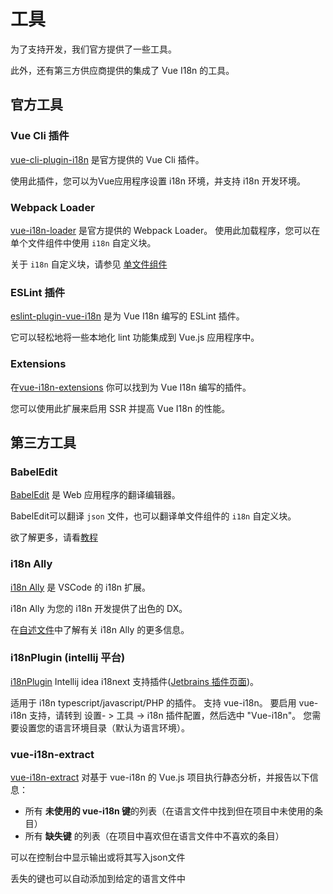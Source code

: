# 工具

为了支持开发，我们官方提供了一些工具。

此外，还有第三方供应商提供的集成了 Vue I18n 的工具。

## 官方工具

### Vue Cli 插件

[vue-cli-plugin-i18n](https://github.com/kazupon/vue-cli-plugin-i18n) 是官方提供的 Vue Cli 插件。

使用此插件，您可以为Vue应用程序设置 i18n 环境，并支持 i18n 开发环境。

### Webpack Loader

[vue-i18n-loader](https://github.com/kazupon/vue-i18n-loader) 是官方提供的 Webpack Loader。
使用此加载程序，您可以在单个文件组件中使用 `i18n` 自定义块。

关于 `i18n` 自定义块，请参见 [单文件组件](./sfc.md)

### ESLint 插件

[eslint-plugin-vue-i18n](https://intlify.github.io/eslint-plugin-vue-i18n/) 是为 Vue I18n 编写的 ESLint 插件。

它可以轻松地将一些本地化 lint 功能集成到 Vue.js 应用程序中。

### Extensions

在[vue-i18n-extensions](https://github.com/kazupon/vue-i18n-extensions) 你可以找到为 Vue I18n 编写的插件。

您可以使用此扩展来启用 SSR 并提高 Vue I18n 的性能。

## 第三方工具

### BabelEdit

[BabelEdit](https://www.codeandweb.com/babeledit) 是 Web 应用程序的翻译编辑器。

BabelEdit可以翻译 `json` 文件，也可以翻译单文件组件的 `i18n` 自定义块。

欲了解更多，请看[教程](https://www.codeandweb.com/babeledit/tutorials/how-to-translate-your-vue-app-with-vue-i18n)

### i18n Ally

[i18n Ally](https://marketplace.visualstudio.com/items?itemName=antfu.i18n-ally) 是 VSCode 的 i18n 扩展。

i18n Ally 为您的 i18n 开发提供了出色的 DX。

在[自述文件](https://github.com/antfu/i18n-ally/blob/master/README.md)中了解有关 i18n Ally 的更多信息。

### i18nPlugin (intellij 平台)

[i18nPlugin](https://github.com/nyavro/i18nPlugin) Intellij idea i18next 支持插件([Jetbrains 插件页面](https://plugins.jetbrains.com/plugin/12981-i18n-support))。

适用于 i18n typescript/javascript/PHP 的插件。 支持 vue-i18n。 要启用 vue-i18n 支持，请转到 设置- > 工具 -> i18n 插件配置，然后选中 "Vue-i18n"。 您需要设置您的语言环境目录（默认为语言环境）。

### vue-i18n-extract

[vue-i18n-extract](https://github.com/pixari/vue-i18n-extract) 对基于 vue-i18n 的 Vue.js 项目执行静态分析，并报告以下信息：

- 所有 **未使用的 vue-i18n 键**的列表（在语言文件中找到但在项目中未使用的条目）
- 所有 **缺失键** 的列表（在项目中喜欢但在语言文件中不喜欢的条目）

可以在控制台中显示输出或将其写入json文件

丢失的键也可以自动添加到给定的语言文件中
